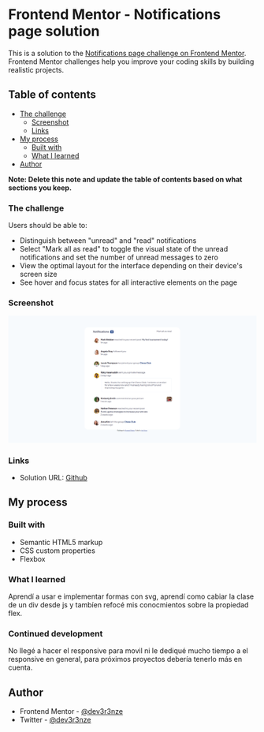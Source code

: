 # Frontend Mentor - Notifications page solution

This is a solution to the [Notifications page challenge on Frontend Mentor](https://www.frontendmentor.io/challenges/notifications-page-DqK5QAmKbC). Frontend Mentor challenges help you improve your coding skills by building realistic projects. 

## Table of contents

- [The challenge](#the-challenge)
  - [Screenshot](#screenshot)
  - [Links](#links)
- [My process](#my-process)
  - [Built with](#built-with)
  - [What I learned](#what-i-learned)
- [Author](#author)

**Note: Delete this note and update the table of contents based on what sections you keep.**
### The challenge

Users should be able to:

- Distinguish between "unread" and "read" notifications
- Select "Mark all as read" to toggle the visual state of the unread notifications and set the number of unread messages to zero
- View the optimal layout for the interface depending on their device's screen size
- See hover and focus states for all interactive elements on the page

### Screenshot

![](./screenshot.png)


### Links

- Solution URL: [Github](https://github.com/Dev3r3nze/FrontendMentor)

## My process

### Built with

- Semantic HTML5 markup
- CSS custom properties
- Flexbox


### What I learned

Aprendí a usar e implementar formas con svg, aprendí como cabiar la clase de un div desde js y  tambíen refocé mis conocmientos sobre la propiedad flex.

### Continued development

No llegé a hacer el responsive para movil ni le dediqué mucho tiempo a el responsive en general, para próximos proyectos debería tenerlo más en cuenta.

## Author

- Frontend Mentor - [@dev3r3nze](https://www.frontendmentor.io/profile/yourusername)
- Twitter - [@dev3r3nze](https://www.twitter.com/dev3r3nze)
